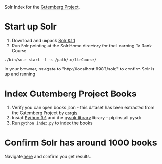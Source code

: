 Solr Index for the [Gutemberg Project](https://www.gutenberg.org).

# Start up Solr

1. Download and unpack [Solr 8.1.1](https://www.apache.org/dyn/closer.lua/lucene/solr/8.1.1/solr-8.1.1.zip)
2. Run Solr pointing at the Solr Home directory for the Learning To Rank Course

```
./bin/solr start -f -s /path/to/ltrCourse/
```

In your browser, navigate to "http://localhost:8983/solr/" to confirm Solr is up and running

# Index Gutemberg Project Books

1. Verify you can open books.json - this dataset has been extracted from the Gutemberg Project by [corgis](https://think.cs.vt.edu/corgis/json/index.html)
2. Install [Python 3.6](https://www.python.org/downloads/) and the [pysolr library](https://github.com/django-haystack/pysolr) library - pip install pysolr
3. Run `python index.py` to index the books

# Confirm Solr has around 1000 books

Navigate [here](http://localhost:8983/solr/books/select?q=*:*) and confirm you get results.

